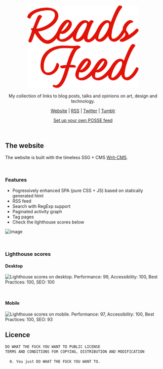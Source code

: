 <p align="center"><img src="theme/assets/logo.svg" style="width: 360px;" alt="Reads Feed"></p>

<p align="center">My collection of links to blog posts, talks and opinions on art, design and technology.</p>
<p align="center"><a href="https://enes.in/feed">Website</a> | <a href="https://enes.in/feed/feed.xml">RSS</a> | <a href="https://twitter.com/reads_feed">Twitter</a> | <a href="https://readsfeed.tumblr.com">Tumblr</a></p>
<p align="center"><a href="misc/setup.md">Set up your own POSSE feed</a></p>

&nbsp;

## The website

The website is built with the timeless SSG + CMS [Writ-CMS](https://github.com/scriptype/writ-cms).

&nbsp;

### Features

- Pogressively enhanced SPA (pure CSS + JS) based on statically generated html
- RSS feed
- Search with RegExp support
- Paginated activity graph
- Tag pages
- Check the lighthouse scores below

<img width="600" alt="image" src="https://github.com/scriptype/feed/assets/5516876/30ea4db1-10ad-40d2-a460-08a79d146fba">

&nbsp;

### Lighthouse scores

#### Desktop

<img width="300" alt="Lighthouse scores on desktop. Performance: 99, Accessibility: 100, Best Practices: 100, SEO: 100" src="https://github.com/scriptype/feed/assets/5516876/8fa27817-1b4d-4430-b800-598ecbf55897">

&nbsp;

#### Mobile

<img width="300" alt="Lighthouse scores on mobile. Performance: 97, Accessibility: 100, Best Practices: 100, SEO: 93" src="https://github.com/scriptype/feed/assets/5516876/a0160fd2-a720-4181-aabb-951002d70e0f">


## Licence
 
```
DO WHAT THE FUCK YOU WANT TO PUBLIC LICENSE
TERMS AND CONDITIONS FOR COPYING, DISTRIBUTION AND MODIFICATION

  0. You just DO WHAT THE FUCK YOU WANT TO.
```
